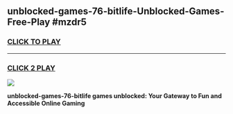
## unblocked-games-76-bitlife-Unblocked-Games-Free-Play #mzdr5
<h3>
<a href="https://us.freeplayer.one?title=unblocked-games-76-bitlife&ref=9M">CLICK TO PLAY</a></h3>
<hr>

<h3>
<a href="https://us.freeplayer.one?title=unblocked-games-76-bitlife&ref=9M">CLICK 2 PLAY</a>
  
</h3>

<a href="https://us.freeplayer.one?title=unblocked-games-76-bitlife&ref=9M"><img src="https://clearcache.store/games.png"></a>


**unblocked-games-76-bitlife games unblocked: Your Gateway to Fun and Accessible Online Gaming**
